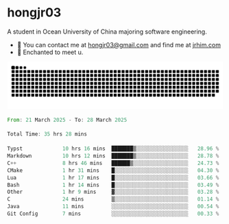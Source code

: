 # hongjr03

A student in Ocean University of China majoring software engineering.

- 📧 You can contact me at hongjr03@gmail.com and find me at [jrhim.com](https://jrhim.com/)
- 💜 Enchanted to meet u.

<picture>
  <source media="(prefers-color-scheme: dark)" srcset="https://raw.githubusercontent.com/hongjr03/hongjr03/output/github-contribution-grid-snake-dark.svg" />
  <source media="(prefers-color-scheme: light)" srcset="https://raw.githubusercontent.com/hongjr03/hongjr03/output/github-contribution-grid-snake.svg" />
  <img alt="github contribution grid snake animation" src="https://raw.githubusercontent.com/hongjr03/hongjr03/output/github-contribution-grid-snake.svg" />
</picture>

<!--START_SECTION:waka-->

```rust
From: 21 March 2025 - To: 28 March 2025

Total Time: 35 hrs 28 mins

Typst             10 hrs 16 mins  ███████▒░░░░░░░░░░░░░░░░░   28.96 %
Markdown          10 hrs 12 mins  ███████▒░░░░░░░░░░░░░░░░░   28.78 %
C++               8 hrs 46 mins   ██████▒░░░░░░░░░░░░░░░░░░   24.73 %
CMake             1 hr 31 mins    █░░░░░░░░░░░░░░░░░░░░░░░░   04.30 %
Lua               1 hr 17 mins    █░░░░░░░░░░░░░░░░░░░░░░░░   03.66 %
Bash              1 hr 14 mins    █░░░░░░░░░░░░░░░░░░░░░░░░   03.49 %
Other             1 hr 9 mins     ▓░░░░░░░░░░░░░░░░░░░░░░░░   03.28 %
C                 24 mins         ▒░░░░░░░░░░░░░░░░░░░░░░░░   01.14 %
Java              11 mins         ░░░░░░░░░░░░░░░░░░░░░░░░░   00.54 %
Git Config        7 mins          ░░░░░░░░░░░░░░░░░░░░░░░░░   00.33 %
```

<!--END_SECTION:waka-->
